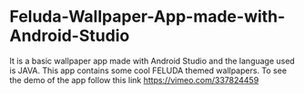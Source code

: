 # Feluda-Wallpaper-App-made-with-Android-Studio
It is a basic wallpaper app made with Android Studio and the language used is JAVA. This app contains some cool FELUDA themed wallpapers. To see the demo of the app follow this link https://vimeo.com/337824459

